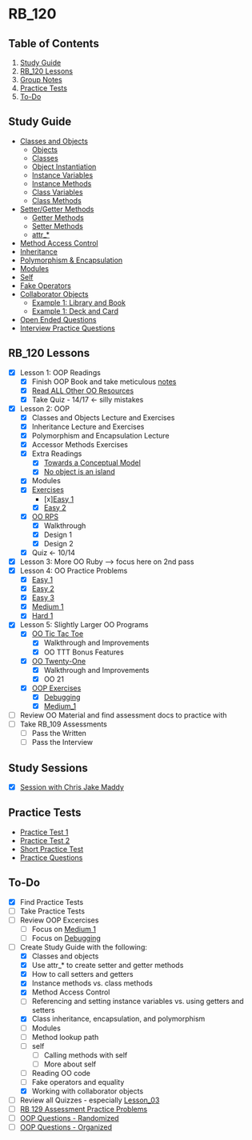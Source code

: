 # RB_120 #

## Table of Contents ##

1. [Study Guide](#study-guide)
2. [RB_120 Lessons](#rb120-lessons)
3. [Group Notes](#group-notes)
4. [Practice Tests](#practice-tests)
5. [To-Do](#to-do)

## Study Guide ##

- [Classes and Objects](./study_guide/classes_object.md)
  - [Objects](./study_guide/classes_object.md#objects)
  - [Classes](./study_guide/classes_object.md#classes)
  - [Object Instantiation](./study_guide/classes_object.md#object-instantiation)
  - [Instance Variables](./study_guide/classes_object.md#instance-variables)
  - [Instance Methods](./study_guide/classes_object.md#instance-methods)
  - [Class Variables](./study_guide/classes_object.md#class-variables)
  - [Class Methods](./study_guide/classes_object.md#class-methods)
- [Setter/Getter Methods](./study_guide/setter_getter.md)
  - [Getter Methods](./study_guide/setter_getter.md#getter-methods)
  - [Setter Methods](./study_guide/setter_getter.md#setter-methods)
  - [attr_*](./study_guide/setter_getter.md#using-attr)
- [Method Access Control](./study_guide/method_access_control.md)
- [Inheritance](./study_guide/inheritance.md)
- [Polymorphism & Encapsulation](./study_guide/poly_encaps.md)
- [Modules](./study_guide/modules.md)
- [Self](./study_guide/self.md)
- [Fake Operators](./study_guide/fake_operators.md)
- [Collaborator Objects](./study_guide/collaborator_objects.md)
  - [Example 1: Library and Book](./study_guide/collaborator_objects.md#example-1)
  - [Example 1: Deck and Card](./study_guide/collaborator_objects.md#example-2)
- [Open Ended Questions](./study_guide/open_ended_questions.md)
- [Interview Practice Questions](./study_guide/interview_practice.md)

## RB_120 Lessons ##

- [x] Lesson 1: OOP Readings
  - [x] Finish OOP Book and take meticulous [notes](./OOP_book/oop_book_notes.md)
  - [x] [Read ALL Other OO Resources](./extra_resources/)
  - [x] Take Quiz - 14/17 <- silly mistakes
- [x] Lesson 2: OOP
  - [x] Classes and Objects Lecture and Exercises
  - [x] Inheritance Lecture and Exercises
  - [x] Polymorphism and Encapsulation Lecture
  - [x] Accessor Methods Exercises
  - [x] Extra Readings
    - [x] [Towards a Conceptual Model](https://medium.com/launch-school/towards-a-conceptual-model-of-object-oriented-programming-118eb971659f)
    - [x] [No object is an island](https://medium.com/launch-school/no-object-is-an-island-707e59ffedb4)
  - [x] Modules
  - [x] [Exercises](./oop_exercises/)
    - [x][Easy 1](./oop_exercises/easy_1/)
    - [x] [Easy 2](./oop_exercises/easy_2/)
  - [x] [OO RPS](./lesson_02/rps/)
    - [x] Walkthrough
    - [x] Design 1
    - [x] Design 2
  - [x] Quiz <- 10/14
- [x] Lesson 3: More OO Ruby --> focus here on 2nd pass
- [x] Lesson 4: OO Practice Problems
  - [x] [Easy 1](./lesson_04/easy1/)
  - [x] [Easy 2](./lesson_04/easy2/)
  - [x] [Easy 3](./lesson_04/easy3/)
  - [x] [Medium 1](./lesson_04/medium1/)
  - [x] [Hard 1](./lesson_04/hard1/)
- [x] Lesson 5: Slightly Larger OO Programs
  - [x] [OO Tic Tac Toe](./lesson_05/oop_ttt/)
    - [x] Walkthrough and Improvements
    - [x] OO TTT Bonus Features
  - [x] [OO Twenty-One](./lesson_05/oop_twentyone/)
    - [x] Walkthrough and Improvements
    - [x] OO 21
  - [x] [OOP Exercises](./oop_exercises/)
    - [x] [Debugging](./oop_exercises/debugging/)
    - [x] [Medium_1](./oop_exercises/medium_1/)
- [ ] Review OO Material and find assessment docs to practice with
- [ ] Take RB_109 Assessments
  - [ ] Pass the Written
  - [ ] Pass the Interview

## Study Sessions ##

-[x] [Session with Chris Jake Maddy](./study_guide/study_sessions/plan.md)

## Practice Tests ##

- [Practice Test 1](./study_guide/practice_test1.md)
- [Practice Test 2](./study_guide/practice_test2.md)
- [Short Practice Test](./study_guide/short_practice_test.md)
- [Practice Questions](./study_guide/open_ended_questions.md)

## To-Do ##

- [x] Find Practice Tests
- [ ] Take Practice Tests
- [ ] Review OOP Excercises
  - [ ] Focus on [Medium 1](./oop_exercises/medium_1/)
  - [ ] Focus on [Debugging](./oop_exercises/debugging/)
- [ ] Create Study Guide with the following:
  - [x] Classes and objects
  - [x] Use attr_* to create setter and getter methods
  - [x] How to call setters and getters
  - [x] Instance methods vs. class methods
  - [x] Method Access Control
  - [ ] Referencing and setting instance variables vs. using getters and setters
  - [x] Class inheritance, encapsulation, and polymorphism
  - [ ] Modules
  - [ ] Method lookup path
  - [ ] self
    - [ ] Calling methods with self
    - [ ] More about self
  - [ ] Reading OO code
  - [ ] Fake operators and equality
  - [x] Working with collaborator objects
- [ ] Review all Quizzes - especially [Lesson_03](./lesson_03/)
- [ ] [RB 129 Assessment Practice Problems](https://docs.google.com/document/d/1wB8wuF1nmaR7xkLwe54G_BoGj2yBYxoVTZO1odmyTk8/edit)
- [ ] [OOP Questions - Randomized](https://docs.google.com/document/d/1JiPBbrCNumXNOzwPGC8cnC-jMCX43SKMBBN6r--1m7w/edit)
- [ ] [OOP Questions - Organized](https://docs.google.com/document/d/1dDJQ0O7yrcYa1SYuXHzJRY3tmvgOxHSGdvP8jw4sh2c/edit)
